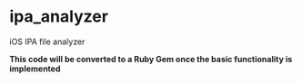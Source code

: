 # ipa_analyzer

iOS IPA file analyzer

**This code will be converted to a Ruby Gem
once the basic functionality is implemented**
